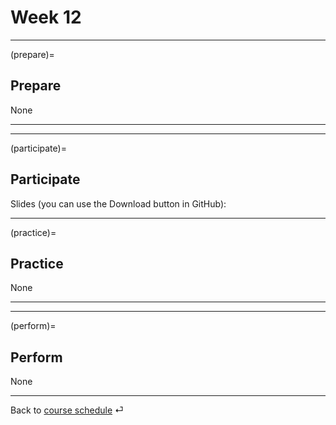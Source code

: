 # Week 12


---

(prepare)=
## Prepare

None

---

---


(participate)=
## Participate

Slides (you can use the Download button in GitHub): 



---


(practice)=
## Practice

None

---

---

(perform)=
## Perform

None

---

Back to [course schedule](../docs/course-schedule.md) ⏎
